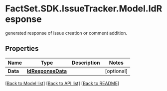 # FactSet.SDK.IssueTracker.Model.IdResponse
generated response of issue creation or comment addition.

## Properties

Name | Type | Description | Notes
------------ | ------------- | ------------- | -------------
**Data** | [**IdResponseData**](IdResponseData.md) |  | [optional] 

[[Back to Model list]](../README.md#documentation-for-models) [[Back to API list]](../README.md#documentation-for-api-endpoints) [[Back to README]](../README.md)

